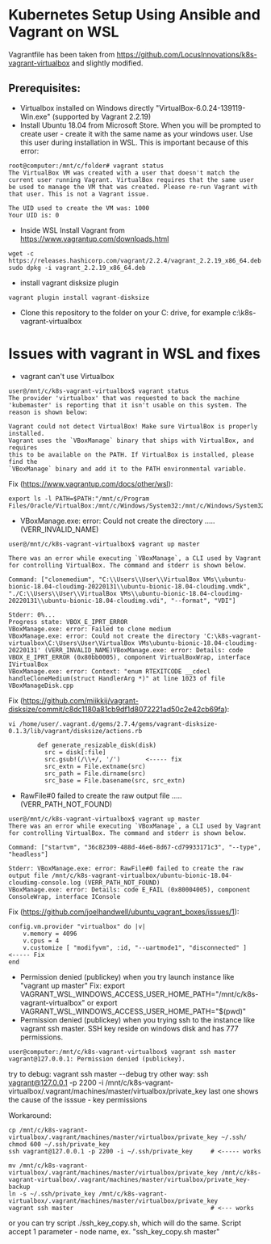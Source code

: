 # Kubernetes Setup Using Ansible and Vagrant on WSL
Vagrantfile has been taken from https://github.com/LocusInnovations/k8s-vagrant-virtualbox and slightly modified.

## Prerequisites:
- Virtualbox installed on Windows directly "VirtualBox-6.0.24-139119-Win.exe" (supported by Vagrant 2.2.19) 
- Install Ubuntu 18.04 from Microsoft Store. When you will be prompted to create user - create it with the same name as your windows user. Use this user during installation in WSL. This is important because of this error:
```
root@computer:/mnt/c/folder# vagrant status
The VirtualBox VM was created with a user that doesn't match the
current user running Vagrant. VirtualBox requires that the same user
be used to manage the VM that was created. Please re-run Vagrant with
that user. This is not a Vagrant issue.

The UID used to create the VM was: 1000
Your UID is: 0
```  
- Inside WSL Install Vagrant from https://www.vagrantup.com/downloads.html
```
wget -c https://releases.hashicorp.com/vagrant/2.2.4/vagrant_2.2.19_x86_64.deb
sudo dpkg -i vagrant_2.2.19_x86_64.deb
```
- install vagrant disksize plugin  
```
vagrant plugin install vagrant-disksize
```
- Clone this repository to the folder on your C: drive, for example c:\k8s-vagrant-virtualbox

# Issues with vagrant in WSL and fixes
- vagrant can't use Virtualbox
```
user@/mnt/c/k8s-vagrant-virtualbox$ vagrant status
The provider 'virtualbox' that was requested to back the machine
'kubemaster' is reporting that it isn't usable on this system. The
reason is shown below:

Vagrant could not detect VirtualBox! Make sure VirtualBox is properly installed.
Vagrant uses the `VBoxManage` binary that ships with VirtualBox, and requires
this to be available on the PATH. If VirtualBox is installed, please find the
`VBoxManage` binary and add it to the PATH environmental variable.
```
Fix (https://www.vagrantup.com/docs/other/wsl): 
```
export ls -l PATH=$PATH:"/mnt/c/Program Files/Oracle/VirtualBox:/mnt/c/Windows/System32:/mnt/c/Windows/System32/WindowsPowerShell/v1.0/"
```
- VBoxManage.exe: error: Could not create the directory ..... (VERR_INVALID_NAME)
```
user@/mnt/c/k8s-vagrant-virtualbox$ vagrant up master

There was an error while executing `VBoxManage`, a CLI used by Vagrant
for controlling VirtualBox. The command and stderr is shown below.

Command: ["clonemedium", "C:\\Users\\User\\VirtualBox VMs\\ubuntu-bionic-18.04-cloudimg-20220131\\ubuntu-bionic-18.04-cloudimg.vmdk", "./C:\\Users\\User\\VirtualBox VMs\\ubuntu-bionic-18.04-cloudimg-20220131\\ubuntu-bionic-18.04-cloudimg.vdi", "--format", "VDI"]

Stderr: 0%...
Progress state: VBOX_E_IPRT_ERROR
VBoxManage.exe: error: Failed to clone medium
VBoxManage.exe: error: Could not create the directory 'C:\k8s-vagrant-virtualbox\C:\Users\User\VirtualBox VMs\ubuntu-bionic-18.04-cloudimg-20220131' (VERR_INVALID_NAME)VBoxManage.exe: error: Details: code VBOX_E_IPRT_ERROR (0x80bb0005), component VirtualBoxWrap, interface IVirtualBox
VBoxManage.exe: error: Context: "enum RTEXITCODE __cdecl handleCloneMedium(struct HandlerArg *)" at line 1023 of file VBoxManageDisk.cpp
```
Fix (https://github.com/miikkij/vagrant-disksize/commit/c8dc1180a81cb9df1d8072221ad50c2e42cb69fa):
```
vi /home/user/.vagrant.d/gems/2.7.4/gems/vagrant-disksize-0.1.3/lib/vagrant/disksize/actions.rb

        def generate_resizable_disk(disk)
          src = disk[:file]
          src.gsub!(/\\+/, '/')       <----- fix
          src_extn = File.extname(src)
          src_path = File.dirname(src)
          src_base = File.basename(src, src_extn)
```
- RawFile#0 failed to create the raw output file ..... (VERR_PATH_NOT_FOUND)
```
user@/mnt/c/k8s-vagrant-virtualbox$ vagrant up master
There was an error while executing `VBoxManage`, a CLI used by Vagrant
for controlling VirtualBox. The command and stderr is shown below.

Command: ["startvm", "36c82309-488d-46e6-8d67-cd79933171c3", "--type", "headless"]

Stderr: VBoxManage.exe: error: RawFile#0 failed to create the raw output file /mnt/c/k8s-vagrant-virtualbox/ubuntu-bionic-18.04-cloudimg-console.log (VERR_PATH_NOT_FOUND)
VBoxManage.exe: error: Details: code E_FAIL (0x80004005), component ConsoleWrap, interface IConsole
```
Fix (https://github.com/joelhandwell/ubuntu_vagrant_boxes/issues/1):
```
config.vm.provider "virtualbox" do |v|
    v.memory = 4096
    v.cpus = 4
    v.customize [ "modifyvm", :id, "--uartmode1", "disconnected" ]      <----- Fix
end
```
- Permission denied (publickey) when you try launch instance like  "vagrant up master"
Fix:
export VAGRANT_WSL_WINDOWS_ACCESS_USER_HOME_PATH="/mnt/c/k8s-vagrant-virtualbox"
or
export VAGRANT_WSL_WINDOWS_ACCESS_USER_HOME_PATH="$(pwd)"
- Permission denied (publickey) when you trying ssh to the instance like vagrant ssh master. SSH key reside on windows disk and has 777 permissions.
```
user@computer:/mnt/c/k8s-vagrant-virtualbox$ vagrant ssh master
vagrant@127.0.0.1: Permission denied (publickey).
```
try to debug:    vagrant ssh master --debug
try other way:   ssh vagrant@127.0.0.1 -p 2200 -i /mnt/c/k8s-vagrant-virtualbox/.vagrant/machines/master/virtualbox/private_key
last one shows the cause of the isssue - key permissions

Workaround:
```
cp /mnt/c/k8s-vagrant-virtualbox/.vagrant/machines/master/virtualbox/private_key ~/.ssh/
chmod 600 ~/.ssh/private_key
ssh vagrant@127.0.0.1 -p 2200 -i ~/.ssh/private_key     # <----- works

mv /mnt/c/k8s-vagrant-virtualbox/.vagrant/machines/master/virtualbox/private_key /mnt/c/k8s-vagrant-virtualbox/.vagrant/machines/master/virtualbox/private_key-backup
ln -s ~/.ssh/private_key /mnt/c/k8s-vagrant-virtualbox/.vagrant/machines/master/virtualbox/private_key
vagrant ssh master                                      # <--- works
```
or you can try script ./ssh_key_copy.sh, which will do the same. Script accept 1 parameter - node name, ex. "ssh_key_copy.sh master"

